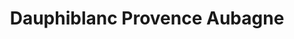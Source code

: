 ---
title: "Dauphiblanc Provence Aubagne"
url: /aubagne/dauphiblanc-provence-aubagne/
shop: Wäscherei
---